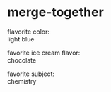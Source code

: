 # merge-together

flavorite color:  
light blue

favorite ice cream flavor:  
chocolate  

favorite subject:  
chemistry  
